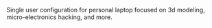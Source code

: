 Single user configuration for personal laptop focused on 3d modeling, micro-electronics hacking, and more.
